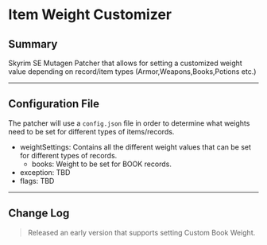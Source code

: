 # Item Weight Customizer

## Summary

Skyrim SE Mutagen Patcher that allows for setting a customized weight value
depending on record/item types (Armor,Weapons,Books,Potions etc.)

---

## Configuration File

The patcher will use a `config.json` file in order to determine what weights need to be set for different types of items/records.

- weightSettings: Contains all the different weight values that can be set for different types of records.
    - books: Weight to be set for BOOK records.
- exception: TBD
- flags: TBD

---

## Change Log
> Released an early version that supports setting Custom Book Weight.
